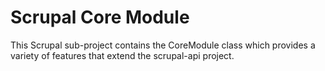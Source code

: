 # Scrupal Core Module

This Scrupal sub-project contains the CoreModule class which provides a variety of features that extend the
scrupal-api project.
